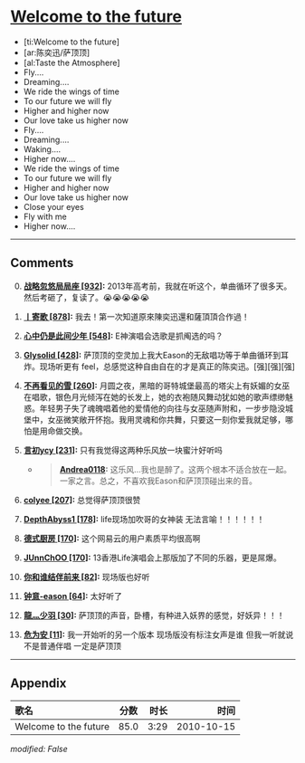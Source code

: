# [Welcome to the future](https://music.163.com/song?id=64368)

* [ti:Welcome to the future]
* [ar:陈奕迅/萨顶顶]
* [al:Taste the Atmosphere]
* Fly....
* Dreaming....
* We ride the wings of time
* To our future we will fly
* Higher and higher now
* Our love take us higher now
* Fly....
* Dreaming....
* Waking....
* Higher now....
* We ride the wings of time
* To our future we will fly
* Higher and higher now
* Our love take us higher now
* Close your eyes
* Fly with me
* Higher now....


---

## Comments
0. **[战略忽悠局局座 \[932\]](https://music.163.com/#/user/home?id=28668305):** 2013年高考前，我就在听这个，单曲循环了很多天。然后考砸了，复读了。😭😭😭😭😭

1. **[丨寄歌 \[878\]](https://music.163.com/#/user/home?id=43606511):** 我去！第一次知道原來陳奕迅還和薩頂頂合作過！

2. **[心中仍是此间少年 \[548\]](https://music.163.com/#/user/home?id=74961097):** E神演唱会选歌是抓阄选的吗？

3. **[Glysolid \[428\]](https://music.163.com/#/user/home?id=52747616):** 萨顶顶的空灵加上我大Eason的无敌唱功等于单曲循环到耳炸。现场听更有 feel，总感觉这种自由自在的才是真正的陈奕迅。[强][强][强]

4. **[不再看见的雪 \[260\]](https://music.163.com/#/user/home?id=306819147):** 月圆之夜，黑暗的哥特城堡最高的塔尖上有妖媚的女巫在唱歌，银色月光倾泻在她的长发上，她的衣袍随风舞动犹如她的歌声缥缈魅惑。年轻男子失了魂魄唱着他的爱情他的向往与女巫随声附和，一步步隐没城堡中，女巫微笑敞开怀抱。我用灵魂和你共舞，只要这一刻你爱我就足够，哪怕是用命做交换。

5. **[言初ycy \[231\]](https://music.163.com/#/user/home?id=272361966):** 只有我觉得这两种乐风放一块蜜汁好听吗
	* > **[Andrea0118](https://music.163.com/#/user/home?id=336601317):** 这乐风…我也是醉了。这两个根本不适合放在一起。一家之言。总之，不喜欢我Eason和萨顶顶碰出来的音。

6. **[colyee \[207\]](https://music.163.com/#/user/home?id=29303418):** 总觉得萨顶顶很赞

7. **[DepthAbyss1 \[178\]](https://music.163.com/#/user/home?id=59875009):** life现场加吹哥的女神装 无法言喻！！！！！！

8. **[德式厨房 \[170\]](https://music.163.com/#/user/home?id=84525064):** 这个网易云的用户素质平均很高啊

9. **[JUnnChOO \[170\]](https://music.163.com/#/user/home?id=60280587):** 13香港Life演唱会上那版加了不同的乐器，更是屌爆。

10. **[你和谁结伴前来 \[82\]](https://music.163.com/#/user/home?id=76135293):** 现场版也好听

11. **[钟意-eason \[64\]](https://music.163.com/#/user/home?id=76135026):** 太好听了

12. **[龍灬少羽 \[30\]](https://music.163.com/#/user/home?id=324954903):** 萨顶顶的声音，卧槽，有种进入妖界的感觉，好妖异！！！

13. **[危为安 \[11\]](https://music.163.com/#/user/home?id=344271958):** 我一开始听的另一个版本 现场版没有标注女声是谁 但我一听就说不是普通伴唱 一定是萨顶顶



---

## Appendix

|歌名|分数|时长|时间|
|:---|:---:|---:|---:|
|Welcome to the future|85.0|3:29|2010-10-15

*modified: False*